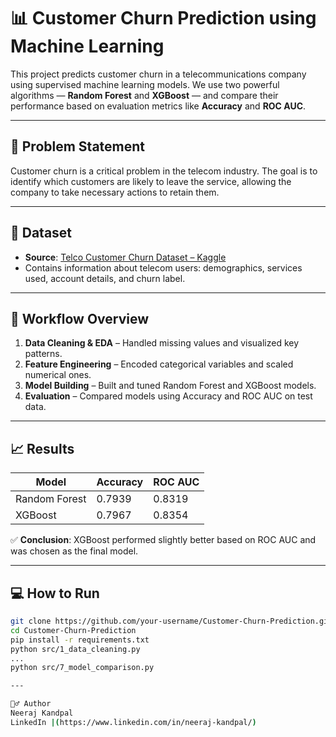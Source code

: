 # 📊 Customer Churn Prediction using Machine Learning

This project predicts customer churn in a telecommunications company using supervised machine learning models. We use two powerful algorithms — **Random Forest** and **XGBoost** — and compare their performance based on evaluation metrics like **Accuracy** and **ROC AUC**.

---

## 🧠 Problem Statement

Customer churn is a critical problem in the telecom industry. The goal is to identify which customers are likely to leave the service, allowing the company to take necessary actions to retain them.

---

## 📌 Dataset

- **Source**: [Telco Customer Churn Dataset – Kaggle](https://www.kaggle.com/datasets/blastchar/telco-customer-churn)
- Contains information about telecom users: demographics, services used, account details, and churn label.

---

## 🚀 Workflow Overview

1. **Data Cleaning & EDA** – Handled missing values and visualized key patterns.
2. **Feature Engineering** – Encoded categorical variables and scaled numerical ones.
3. **Model Building** – Built and tuned Random Forest and XGBoost models.
4. **Evaluation** – Compared models using Accuracy and ROC AUC on test data.

---

## 📈 Results

| Model         | Accuracy | ROC AUC |
|---------------|----------|---------|
| Random Forest | 0.7939   | 0.8319  |
| XGBoost       | 0.7967   | 0.8354  |

✅ **Conclusion**: XGBoost performed slightly better based on ROC AUC and was chosen as the final model.

---

## 💻 How to Run

```bash
git clone https://github.com/your-username/Customer-Churn-Prediction.git
cd Customer-Churn-Prediction
pip install -r requirements.txt
python src/1_data_cleaning.py
...
python src/7_model_comparison.py

---

🙋‍♂️ Author
Neeraj Kandpal
LinkedIn |(https://www.linkedin.com/in/neeraj-kandpal/)
